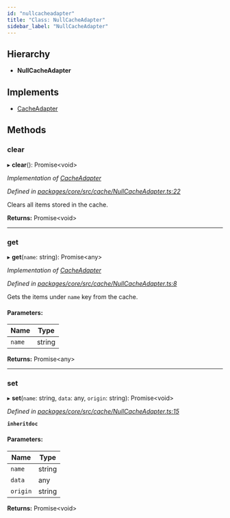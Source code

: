 ```yaml
---
id: "nullcacheadapter"
title: "Class: NullCacheAdapter"
sidebar_label: "NullCacheAdapter"
---
```


## Hierarchy

* **NullCacheAdapter**

## Implements

* [CacheAdapter](../interfaces/cacheadapter.md)

## Methods

### clear

▸ **clear**(): Promise&#60;void>

*Implementation of [CacheAdapter](../interfaces/cacheadapter.md)*

*Defined in [packages/core/src/cache/NullCacheAdapter.ts:22](https://github.com/mikro-orm/mikro-orm/blob/d945b8a11/packages/core/src/cache/NullCacheAdapter.ts#L22)*

Clears all items stored in the cache.

**Returns:** Promise&#60;void>

___

### get

▸ **get**(`name`: string): Promise&#60;any>

*Implementation of [CacheAdapter](../interfaces/cacheadapter.md)*

*Defined in [packages/core/src/cache/NullCacheAdapter.ts:8](https://github.com/mikro-orm/mikro-orm/blob/d945b8a11/packages/core/src/cache/NullCacheAdapter.ts#L8)*

Gets the items under `name` key from the cache.

#### Parameters:

Name | Type |
------ | ------ |
`name` | string |

**Returns:** Promise&#60;any>

___

### set

▸ **set**(`name`: string, `data`: any, `origin`: string): Promise&#60;void>

*Defined in [packages/core/src/cache/NullCacheAdapter.ts:15](https://github.com/mikro-orm/mikro-orm/blob/d945b8a11/packages/core/src/cache/NullCacheAdapter.ts#L15)*

**`inheritdoc`** 

#### Parameters:

Name | Type |
------ | ------ |
`name` | string |
`data` | any |
`origin` | string |

**Returns:** Promise&#60;void>
